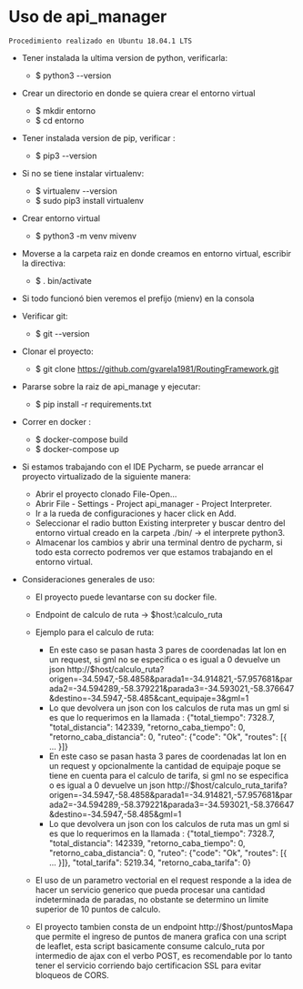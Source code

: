 Uso de api_manager
=====================================================================



    Procedimiento realizado en Ubuntu 18.04.1 LTS

* Tener instalada la ultima version de python, verificarla:

    - $ python3 --version

* Crear un directorio en donde se quiera crear el entorno virtual

    - $ mkdir entorno
    - $ cd entorno

* Tener instalada version de pip, verificar :

    - $ pip3 --version

* Si no se tiene instalar virtualenv:

    - $ virtualenv --version
    - $ sudo pip3 install virtualenv

* Crear entorno virtual

    - $ python3 -m venv mivenv

* Moverse a la carpeta raiz en donde creamos en entorno virtual, escribir la directiva:

    - $ . bin/activate

* Si todo funcionó bien veremos el prefijo (mienv) en la consola

* Verificar git:

    - $ git --version

* Clonar el proyecto:

    - $ git clone https://github.com/gvarela1981/RoutingFramework.git

* Pararse sobre la raiz de api_manage y ejecutar:

    - $ pip install -r requirements.txt
    
* Correr en docker :

    - $ docker-compose build
    - $ docker-compose up
        
* Si estamos trabajando con el IDE Pycharm, se puede arrancar el proyecto virtualizado de la siguiente manera:

    - Abrir el proyecto clonado File-Open...
    - Abrir File - Settings - Project api_manager - Project Interpreter.
    - Ir a la rueda de configuraciones y hacer click en Add.
    - Seleccionar el radio button Existing interpreter y buscar dentro del entorno virtual creado en la carpeta ./bin/ -> el interprete python3.
    - Almacenar los cambios y abrir una terminal dentro de pycharm, si todo esta correcto podremos ver que estamos trabajando en el entorno virtual.
    
* Consideraciones generales de uso:

    - El proyecto puede levantarse con su docker file.
    - Endpoint de calculo de ruta -> $host:\calculo_ruta
    - Ejemplo para el calculo de ruta:
      - En este caso se pasan hasta 3 pares de coordenadas lat lon en un request, si gml no se especifica o es igual a 0 devuelve un json
      http://$host/calculo_ruta?origen=-34.5947,-58.4858&parada1=-34.914821,-57.957681&parada2=-34.594289,-58.379221&parada3=-34.593021,-58.376647&destino=-34.5947,-58.485&cant_equipaje=3&gml=1
      - Lo que devolvera un json con los calculos de ruta mas un gml si es que lo requerimos en la llamada : {"total_tiempo": 7328.7, "total_distancia": 142339, "retorno_caba_tiempo": 0, "retorno_caba_distancia": 0, "ruteo": {"code": "Ok", "routes": [{ ... }]}
      - En este caso se pasan hasta 3 pares de coordenadas lat lon en un request y opcionalmente la cantidad de equipaje poque se tiene en cuenta para el calculo de tarifa, si gml no se especifica o es igual a 0 devuelve un json
      http://$host/calculo_ruta_tarifa?origen=-34.5947,-58.4858&parada1=-34.914821,-57.957681&parada2=-34.594289,-58.379221&parada3=-34.593021,-58.376647&destino=-34.5947,-58.485&gml=1
      - Lo que devolvera un json con los calculos de ruta mas un gml si es que lo requerimos en la llamada : {"total_tiempo": 7328.7, "total_distancia": 142339, "retorno_caba_tiempo": 0, "retorno_caba_distancia": 0, "ruteo": {"code": "Ok", "routes": [{ ... }]}, "total_tarifa": 5219.34, "retorno_caba_tarifa": 0}

    - El uso de un parametro vectorial en el request responde a la idea de hacer un servicio generico que pueda procesar una cantidad indeterminada de paradas, no obstante se determino un limite superior de 10 puntos de calculo.
    - El proyecto tambien consta de un endpoint http://$host/puntosMapa que permite el ingreso de puntos de manera grafica con una script de leaflet, esta script basicamente consume calculo_ruta por intermedio de ajax con el verbo POST, es recomendable por lo tanto tener el servicio corriendo bajo certificacion SSL para evitar bloqueos de CORS.
